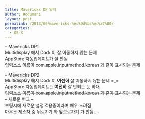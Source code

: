 ```yaml
---
title: Mavericks DP 일지
author: Rodumani
layout: post
permalink: /2013/06/mavericks-%ec%9d%bc%ec%a7%80/
categories:
  - OS X
---
```

&#8211; Mavericks DP1  
Multidisplay 에서 Dock 이 잘 이동하지 않는 문제  
AppStore 자동업데이트가 잘 안됨  
입력소스 이름이 com.apple.inputmethod.korean 과 같이 표시되는 문제 

&#8211; Mavericks DP2  
Multidisplay 에서 Dock 이 **여전히** 잘 이동하지 않는 문제 =_=  
AppStore 자동업데이트는 **여전히** 잘 안되는 듯 하다.  
<del>입력소스 이름이 com.apple.inputmethod.korean 과 같이 표시되는 문제 </del>  
&#8211; 새로운 버그 &#8211;  
부팅시에 새로운 설정 적용중이라며 매우 느려짐  
마우스 제스쳐 중 뒤로가기 와 앞으로가기 가 안됨&#8230;